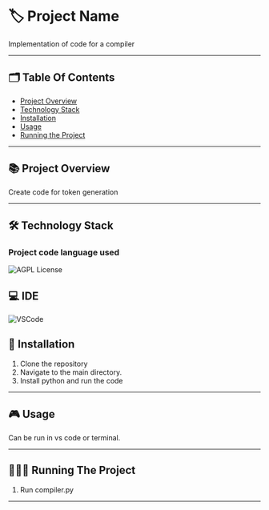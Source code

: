 
# 🏷️ Project Name

Implementation of code for a compiler

---
## 🗂️ Table Of Contents

- [Project Overview](#-project-overview)
- [Technology Stack](#-technology-stack)
- [Installation](#-installation)
- [Usage](#-usage)
- [Running the Project](#-running-the-project)

---

## 📚 Project Overview

Create code for token generation

---

## 🛠️ Technology Stack 

### Project code language used

 ![AGPL License](https://img.shields.io/badge/Python-FFD43B?style=for-the-badge&logo=python&logoColor=blue)

## 💻 IDE

 ![VSCode](https://img.shields.io/badge/VSCode-0078D4?style=for-the-badge&logo=visual%20studio%20code&logoColor=white)

## 📝 Installation

1. Clone the repository
2. Navigate to the main directory.
3. Install python and run the code

---

## 🎮 Usage

Can be run in vs code or terminal.

---

## 🏃🏻‍♂️ Running The Project

1. Run compiler.py

---

